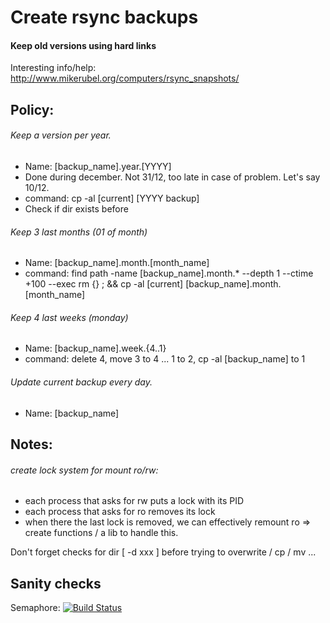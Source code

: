 # Create rsync backups
#### Keep old versions using hard links

Interesting info/help:
http://www.mikerubel.org/computers/rsync_snapshots/


## Policy:
###### Keep a version per year. 
- Name: [backup_name].year.[YYYY]
- Done during december. Not 31/12, too late in case of problem. Let's say 10/12.
- command: cp -al [current] [YYYY backup]
- Check if dir exists before

###### Keep 3 last months (01 of month)
- Name: [backup_name].month.[month_name]
- command: find path -name [backup_name].month.* --depth 1 --ctime +100 --exec rm {} \; && cp -al [current] [backup_name].month.[month_name]

###### Keep 4 last weeks (monday)
- Name: [backup_name].week.{4..1}
- command: delete 4, move 3 to 4 ... 1 to 2, cp -al [backup_name] to 1

###### Update current backup every day.
- Name: [backup_name]



## Notes:

###### create lock system for mount ro/rw:
- each process that asks for rw puts a lock with its PID
- each process that asks for ro removes its lock
- when there the last lock is removed, we can effectively remount ro
=> create functions / a lib to handle this.

Don't forget checks for dir [ -d xxx ] before trying to overwrite / cp / mv ...


## Sanity checks
Semaphore: [![Build Status](https://semaphoreci.com/api/v1/hervenicol/hardlinks-backup/branches/master/badge.svg)](https://semaphoreci.com/hervenicol/hardlinks-backup)
